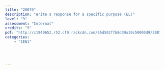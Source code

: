 ```yaml
---
title: "28070"
description: "Write a response for a specific purpose (EL)"
level: "3"
assessment: "Internal"
credits: "5"
pdf: "http://c1940652.r52.cf0.rackcdn.com/55d502ffb8d39a30c50000d9/28070.pdf"
categories:
    - "IEN1"
    
    
    
    
---
```

